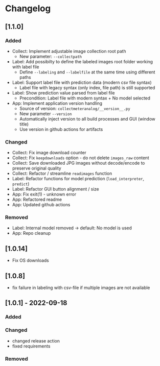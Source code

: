 # Changelog

## [1.1.0]

### Added
- Collect: Implement adjustable image collection root path
  - New parameter: `--collectpath`
- Label: Add possibilty to define the labeled images root folder working with label file
  - Define `--labeling` and `--labelfile` at the same time using different paths
- Label: Support label file with prediction data (modern csv file syntax)
  - Label file with legacy syntax (only index, file path) is still supported
- Label: Show prediction value parsed from label file
  - Precondition: Label file with modern syntax + No model selected
- App: Implement application version handling
  - Source of version: `collectmeteranalog/__version__.py`
  - New parameter `--version`
  - Automatically inject version to all build processes and GUI (window title)
  - Use version in github actions for artifacts

### Changed
- Collect: Fix image download counter
- Collect: Fix `keepdownloads` option - do not delete `images_raw` content
- Collect: Save downloaded JPG images without decode/encode to preserve original quality
- Collect: Refactor / streamline `readimages` function
- Label: Refactor functions for model prediction (`load_interpreter`, `predict`)
- Label: Refactor GUI button alignment / size
- App: Fix exit(1) - unknown error
- App: Refactored readme
- App: Updated github actions

### Removed
- Label: Internal model removed -> default: No model is used
- App: Repo cleanup


## [1.0.14]

- Fix OS downloads


## [1.0.8]

- fix failure in labeling with csv-file if multiple images are not available


## [1.0.1] - 2022-09-18

### Added

### Changed

- changed release action
- fixed requirements

### Removed
